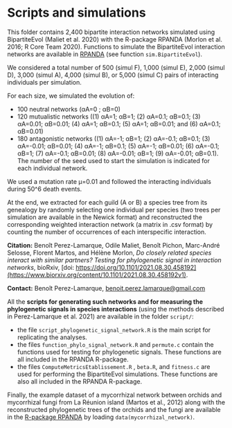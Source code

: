 # Scripts and simulations 

This folder contains 2,400 bipartite interaction networks simulated using BipartiteEvol (Maliet et al. 2020) with the R-package RPANDA (Morlon et al. 2016; R Core Team 2020). Functions to simulate the BipartiteEvol interaction networks are available in [RPANDA](https://github.com/hmorlon/PANDA) (see function `sim.BipartiteEvol`).


We considered a total number of 500 (simul F), 1,000 (simul E), 2,000 (simul D), 3,000 (simul A), 4,000 (simul B), or 5,000 (simul C) pairs of interacting individuals per simulation. 

For each size, we simulated the evolution of: 
- 100 neutral networks (αA=0 ; αB=0)
- 120 mutualistic networks ((1) αA=1; αB=1; (2) αA=0.1; αB=0.1; (3) αA=0.01; αB=0.01; (4) αA=1; αB=0.1; (5) αA=1; αB=0.01; and (6) αA=0.1; αB=0.01) 
- 180 antagonistic networks ((1) αA=-1; αB=1; (2) αA=-0.1; αB=0.1; (3) αA=-0.01; αB=0.01; (4) αA=-1; αB=0.1; (5) αA=-1; αB=0.01; (6) αA=-0.1; αB=1; (7) αA=-0.1; αB=0.01; (8) αA=-0.01; αB=1; (9) αA=-0.01; αB=0.1). 
The number of the seed used to start the simulation is indicated for each individual network.

We used a mutation rate μ=0.01 and followed the interacting individuals during 50^6 death events. 

At the end, we extracted for each guild (A or B) a species tree from its genealogy by randomly selecting one individual per species (two trees per simulation are available in the Newick format) 
and reconstructed the corresponding weighted interaction network (a matrix in .csv format) by counting the number of occurrences of each interspecific interaction. 




**Citation:** Benoît Perez-Lamarque, Odile Maliet, Benoît Pichon, Marc-André Selosse, Florent Martos, and Hélène Morlon,
*Do closely related species interact with similar partners? Testing for phylogenetic signal in interaction networks*, bioRxiv, [doi: https://doi.org/10.1101/2021.08.30.458192](https://www.biorxiv.org/content/10.1101/2021.08.30.458192v1).


**Contact:** Benoît Perez-Lamarque, benoit.perez.lamarque@gmail.com


All the **scripts for generating such networks and for measuring the phylogenetic signals in species interactions** (using the methods described in Perez-Lamarque et al. 2021) are available in the folder `script/`:
- the file `script_phylogenetic_signal_network.R` is the main script for replicating the analyses.
- the files `function_phylo_signal_network.R` and `permute.c` contain the functions used for testing for phylogenetic signals. These functions are all included in the RPANDA R-package. 
- the files  `ComputeMetricsEtablissement.R` , `beta.R`, and `fitness.c` are used for performing the BipartiteEvol simulations.  These functions are also all included in the RPANDA R-package. 

Finally, the example dataset of a mycorrhizal network between orchids and mycorrhizal fungi from La Réunion island (Martos et al., 2012) along with the reconstructed phylogenetic trees of the orchids and the fungi are available in the [R-package RPANDA](https://github.com/BPerezLamarque/Phylosignal_network) by loading `data(mycorrhizal_network)`.

